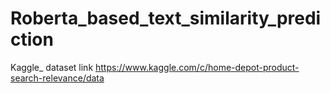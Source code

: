 # Roberta_based_text_similarity_prediction
Kaggle_ dataset link https://www.kaggle.com/c/home-depot-product-search-relevance/data
